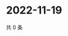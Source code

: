 # 2022-11-19

共 0 条

<!-- BEGIN WEIBO -->
<!-- 最后更新时间 Sat Nov 19 2022 17:00:59 GMT+0800 (China Standard Time) -->

<!-- END WEIBO -->
